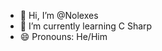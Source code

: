 - 👋 Hi, I’m @Nolexes
- 🌱 I’m currently learning C Sharp
- 😄 Pronouns: He/Him


<!---
Nolexes/Nolexes is a ✨ special ✨ repository because its `README.md` (this file) appears on your GitHub profile.
You can click the Preview link to take a look at your changes.
--->
